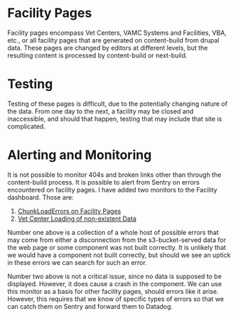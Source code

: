 # Facility Pages

Facility pages encompass Vet Centers, VAMC Systems and Facilities, VBA, etc., or all facility pages that are generated on content-build from drupal data. 
These pages are changed by editors at different levels, but the resulting content is processed by content-build or next-build. 

# Testing
Testing of these pages is difficult, due to the potentially changing nature of the data. From one day to the next, a facility may be closed and inaccessible, 
and should that happen, testing that may include that site is complicated.

# Alerting and Monitoring
It is not possible to monitor 404s and broken links other than through the content-build process.
It is possible to alert from Sentry on errors encountered on facility pages. I have added two monitors to the Facility dashboard. Those are:

1. [ChunkLoadErrors on Facility Pages](https://vagov.ddog-gov.com/monitors/170096)
2. [Vet Center Loading of non-existent Data](https://vagov.ddog-gov.com/monitors/168205)

Number one above is a collection of a whole host of possible errors that may come from either a disconnection from the s3-bucket-served data for the web page or 
some component was not built correctly. It is unlikely that we would have a component not built correctly, but should we see an uptick in these errors we can search
for such an error.

Number two above is not a critical issue, since no data is supposed to be displayed. However, it does cause a crash in the component. We can use this monitor as 
a basis for other facility pages, should errors like it arise. However, this requires that we know of specific types of errors so that we can catch them on Sentry
and forward them to Datadog. 
